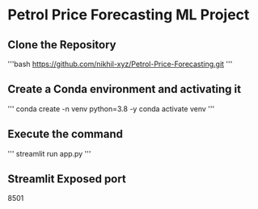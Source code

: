 # Petrol Price Forecasting ML Project

## Clone the Repository
'''bash
https://github.com/nikhil-xyz/Petrol-Price-Forecasting.git
'''

## Create a Conda environment and activating it
'''
conda create -n venv python=3.8 -y
conda activate venv
'''

## Execute the command
'''
streamlit run app.py
'''

## Streamlit Exposed port
8501
